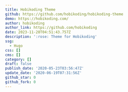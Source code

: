 ```yaml
---
title: Hobikoding Theme
github: https://github.com/hobikoding/hobikoding-theme
demo: https://hobikoding.com/
author: hobikoding
author_link: https://github.com/hobikoding
date: 2023-11-28T04:51:43.757Z
description: ':rose: Theme for Hobikoding'
ssg:
  - Hugo
css: []
cms: []
category: []
draft: false
publish_date: '2020-05-23T03:56:47Z'
update_date: '2020-06-19T07:31:56Z'
github_star: 0
github_fork: 0
---
```

